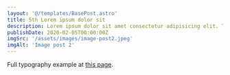 ```yaml
---
layout: '@/templates/BasePost.astro'
title: 5th Lorem ipsum dolor sit
description: Lorem ipsum dolor sit amet consectetur adipisicing elit. Tenetur vero esse non molestias eos excepturi.
publishDate: 2020-02-05T00:00:00Z
imgSrc: '/assets/images/image-post2.jpeg'
imgAlt: 'Image post 2'
---
```


Full typography example at [this page](./sixth-post).
